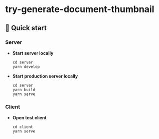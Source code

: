 # try-generate-document-thumbnail

## 🚀 Quick start
### Server
-  **Start server locally**
    ```
    cd server
    yarn develop
    ```

-  **Start production server locally**
    ```
    cd server
    yarn build
    yarn serve
    ```

### Client
-  **Open test client**
    ```
    cd client
    yarn serve
    ```
